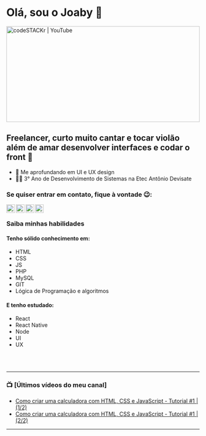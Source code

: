 # Olá, sou o Joaby 👋
[<img align="center" alt="codeSTACKr | YouTube" width="100%" height="250" src="https://images.unsplash.com/photo-1503437313881-503a91226402?ixlib=rb-1.2.1&ixid=MXwxMjA3fDB8MHxwaG90by1wYWdlfHx8fGVufDB8fHw%3D&auto=format&fit=crop&w=889&q=80" />][image]
## Freelancer, curto muito cantar e tocar violão além de amar desenvolver interfaces e codar o front 🥰
- 🚀 Me aprofundando em UI e UX design
- 👨‍💻 3° Ano de Desenvolvimento de Sistemas na Etec Antônio Devisate

### Se quiser entrar em contato, fique à vontade 😉:

[<img align="left" alt="codeSTACKr | YouTube" width="22px" src="https://cdn.jsdelivr.net/npm/simple-icons@v3/icons/youtube.svg" />][youtube]
[<img align="left" alt="codeSTACKr | Twitter" width="22px" src="https://cdn.jsdelivr.net/npm/simple-icons@v3/icons/twitter.svg" />][twitter]
[<img align="left" alt="codeSTACKr | LinkedIn" width="22px" src="https://cdn.jsdelivr.net/npm/simple-icons@v3/icons/linkedin.svg" />][linkedin]
[<img align="left" alt="codeSTACKr | Instagram" width="22px" src="https://cdn.jsdelivr.net/npm/simple-icons@v3/icons/instagram.svg" />][instagram]

<br />

### Saiba minhas habilidades
#### Tenho sólido conhecimento em:
- HTML
- CSS
- JS
- PHP
- MySQL
- GIT
- Lógica de Programação e algoritmos


#### E tenho estudado:
- React
- React Native
- Node
- UI
- UX

<br />
<br />

---

### 📺 [Últimos vídeos do meu canal]
<!-- YOUTUBE:START -->
- [Como criar uma calculadora com HTML, CSS e JavaScript - Tutorial #1 | (1/2)](https://www.youtube.com/watch?v=Jbv9AQDdVZ4)
- [Como criar uma calculadora com HTML, CSS e JavaScript - Tutorial #1 | (2/2)](https://www.youtube.com/watch?v=QwVt1wm7wRs)
<!-- YOUTUBE:END -->

---


[twitter]: https://twitter.com/BigmanTrets
[youtube]: https://www.youtube.com/channel/UCT1LR0-Qqr8hML9EtnPsuTQ?
[instagram]: https://www.instagram.com/little_joaby/
[linkedin]: https://www.linkedin.com/in/joaby-oliveira-088423195/
[image]: https://unsplash.com/photos/5Xwaj9gaR0g

